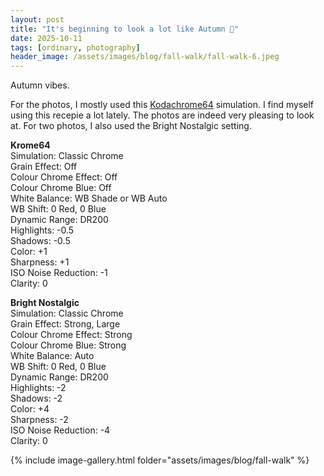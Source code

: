 ```yaml
---
layout: post
title: "It's beginning to look a lot like Autumn 🍂"
date: 2025-10-11
tags: [ordinary, photography]
header_image: /assets/images/blog/fall-walk/fall-walk-6.jpeg
---
```


Autumn vibes.

For the photos, I mostly used this [Kodachrome64](https://www.youtube.com/watch?v=TjaBbR50ZAs&t=103s) simulation. I find myself using this recepie a lot lately. The photos are indeed very pleasing to look at.
For two photos, I also used the Bright Nostalgic setting.

**Krome64**\
Simulation: Classic Chrome\
Grain Effect: Off\
Colour Chrome Effect: Off\
Colour Chrome Blue: Off\
White Balance: WB Shade or WB Auto\
WB Shift: 0 Red, 0 Blue\
Dynamic Range: DR200\
Highlights: -0.5\
Shadows: -0.5\
Color: +1\
Sharpness: +1\
ISO Noise Reduction: -1\
Clarity: 0

**Bright Nostalgic**\
Simulation: Classic Chrome\
Grain Effect: Strong, Large\
Colour Chrome Effect: Strong\
Colour Chrome Blue: Strong\
White Balance: Auto\
WB Shift: 0 Red, 0 Blue\
Dynamic Range: DR200\
Highlights: -2\
Shadows: -2\
Color: +4\
Sharpness: -2\
ISO Noise Reduction: -4\
Clarity: 0


{% include image-gallery.html folder="assets/images/blog/fall-walk" %}